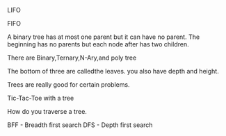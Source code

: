 LIFO

FIFO



A binary tree has at most one parent but it can have no parent. The beginning has no parents but each node after has two children.


There are Binary,Ternary,N-Ary,and poly tree

The bottom of three are calledthe leaves. you also have depth and height.

Trees are really good for certain problems.


Tic-Tac-Toe with a tree

How do you traverse a tree.

BFF - Breadth first search
DFS - Depth first search
